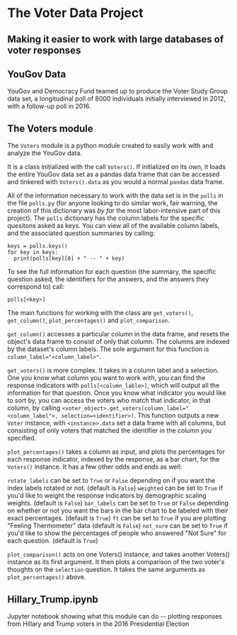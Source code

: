 # The Voter Data Project

## Making it easier to work with large databases of voter responses

## YouGov Data

YouGov and Democracy Fund teamed up to produce the Voter Study Group data set, a longitudinal poll of 8000 individuals initially interviewed in 2012, with a follow-up poll in 2016.

## The Voters module

The `Voters` module is a python module created to easily work with and analyze the YouGov data.

It is a class initialized with the call `Voters()`. If initialized on its own, it loads the entire YouGov data set as a pandas data frame that can be accessed and tinkered with `Voters().data` as you would a normal `pandas` data frame. 

All of the information necessary to work with the data set is in the `polls` in the file `polls.py` (for anyone looking to do similar work, fair warning, the creation of this dictionary was *by far* the most labor-intensive part of this project). The `polls` dictionary has the column labels for the specific quesitons asked as keys. You can view all of the available column labels, and the associated question summaries by calling:
```
keys = polls.keys()
for key in keys:
  print(polls[key][0] + " -- " + key)
```
To see the full information for each question (the summary, the specific question asked, the identifiers for the answers, and the answers they correspond to) call:
```
polls[<key>]
```
The main functions for working with the class are `get_voters()`, `get_column()`, `plot_percentages()` and `plot_comparison`.

`get_column()` accesses a particular column in the data frame, and resets the object's data frame to consist of only that column. The columns are indexed by the dataset's column labels. The sole argument for this function is `column_label="<column_label>"`.

`get_voters()` is more complex. It takes in a column label and a selection. One you know what column you want to work with, you can find the response indicators with `polls[<column_lable>]`, which will output all the information for that question. Once you know what indicator you would like to sort by, you can access the voters who match that indicator, in that column, by calling `<voter_object>.get_voters(column_label="<column_label">, selection=<identifier>)`. This function outputs a new `Voter` instance, with `<instance>.data` set a data frame with all columns, but consisting of only voters that matched the identifier in the column you specified.

`plot_percentages()` takes a column as input, and plots the percentages for each response indicator, indexed by the response, as a bar chart, for the `Voters()` instance. It has a few other odds and ends as well:

`rotate_labels` can be set to `True` or `False` depending on if you want the index labels rotated or not. (default is `False`)
`weighted` can be set to `True` if you'd like to weight the response indicators by demographic scaling weights. (default is `False`)
`bar_labels` can be set to `True` or `False` depending on whether or not you want the bars in the bar chart to be labeled with their exact percentages. (default is `True`)
`ft` can be set to `True` if you are plotting "Feeling Thermometer" data (default is `False`)
`not_sure` can be set to `True` if you'd like to show the percentages of people who answered "Not Sure" for each question. (default is `True`)

`plot_comparison()` acts on one Voters() instance, and takes another Voters() instance as its first argument. It then plots a comparison of the two voter's thoughts on the `selection` question. It takes the same arguments as `plot_percentages()` above.

## Hillary_Trump.ipynb

Jupyter notebook showing what this module can do -- plotting responses from Hillary and Trump voters in the 2016 Presidential Election
